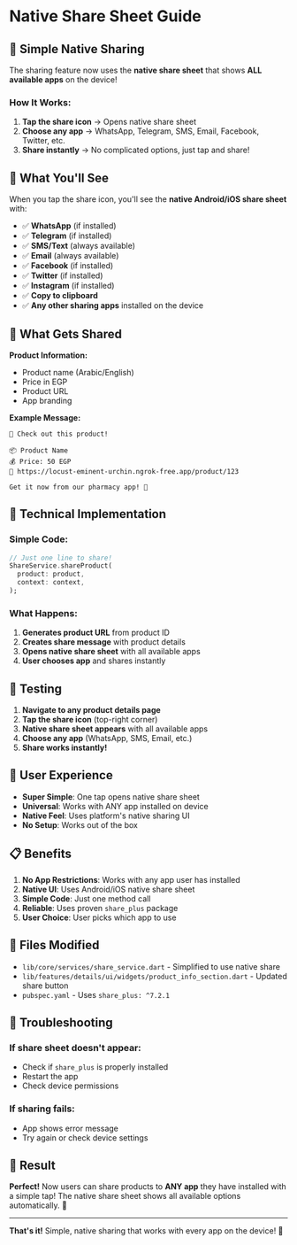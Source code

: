 # Native Share Sheet Guide

## 🚀 Simple Native Sharing

The sharing feature now uses the **native share sheet** that shows **ALL available apps** on the device!

### How It Works:

1. **Tap the share icon** → Opens native share sheet
2. **Choose any app** → WhatsApp, Telegram, SMS, Email, Facebook, Twitter, etc.
3. **Share instantly** → No complicated options, just tap and share!

## 📱 What You'll See

When you tap the share icon, you'll see the **native Android/iOS share sheet** with:

- ✅ **WhatsApp** (if installed)
- ✅ **Telegram** (if installed)  
- ✅ **SMS/Text** (always available)
- ✅ **Email** (always available)
- ✅ **Facebook** (if installed)
- ✅ **Twitter** (if installed)
- ✅ **Instagram** (if installed)
- ✅ **Copy to clipboard**
- ✅ **Any other sharing apps** installed on the device

## 🎯 What Gets Shared

**Product Information:**
- Product name (Arabic/English)
- Price in EGP
- Product URL
- App branding

**Example Message:**
```
🔔 Check out this product!

📦 Product Name
💰 Price: 50 EGP
🔗 https://locust-eminent-urchin.ngrok-free.app/product/123

Get it now from our pharmacy app! 💊
```

## 🔧 Technical Implementation

### Simple Code:
```dart
// Just one line to share!
ShareService.shareProduct(
  product: product,
  context: context,
);
```

### What Happens:
1. **Generates product URL** from product ID
2. **Creates share message** with product details
3. **Opens native share sheet** with all available apps
4. **User chooses app** and shares instantly

## 🧪 Testing

1. **Navigate to any product details page**
2. **Tap the share icon** (top-right corner)
3. **Native share sheet appears** with all available apps
4. **Choose any app** (WhatsApp, SMS, Email, etc.)
5. **Share works instantly!**

## 🎨 User Experience

- **Super Simple**: One tap opens native share sheet
- **Universal**: Works with ANY app installed on device
- **Native Feel**: Uses platform's native sharing UI
- **No Setup**: Works out of the box

## 📋 Benefits

1. **No App Restrictions**: Works with any app user has installed
2. **Native UI**: Uses Android/iOS native share sheet
3. **Simple Code**: Just one method call
4. **Reliable**: Uses proven `share_plus` package
5. **User Choice**: User picks which app to use

## 🔧 Files Modified

- `lib/core/services/share_service.dart` - Simplified to use native share
- `lib/features/details/ui/widgets/product_info_section.dart` - Updated share button
- `pubspec.yaml` - Uses `share_plus: ^7.2.1`

## 🐛 Troubleshooting

### If share sheet doesn't appear:
- Check if `share_plus` is properly installed
- Restart the app
- Check device permissions

### If sharing fails:
- App shows error message
- Try again or check device settings

## 🎉 Result

**Perfect!** Now users can share products to **ANY app** they have installed with a simple tap! The native share sheet shows all available options automatically. 🚀

---

**That's it!** Simple, native sharing that works with every app on the device! 🎉 